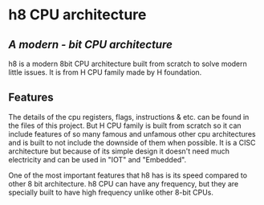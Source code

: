# h8 CPU architecture
## _A modern - bit CPU architecture_

h8 is a modern 8bit CPU architecture built from scratch to solve modern little issues. It is from H CPU family made by H foundation.

## Features
The details of the cpu registers, flags, instructions & etc. can be found in the files of this project. But H CPU family is built from scratch so it can include features of so many famous and unfamous other cpu architectures and is built to not include the downside of them when possible. It is a CISC architecture but because of its simple design it doesn't need much electricity and can be used in "IOT" and "Embedded".

One of the most important features that h8 has is its speed compared to other 8 bit architecture. h8 CPU can have any frequency, but they are specially built to have high frequency unlike other 8-bit CPUs.